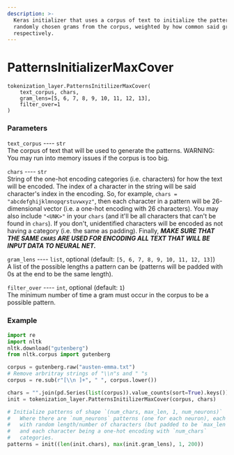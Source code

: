 ```yaml
---
description: >-
  Keras initializer that uses a corpus of text to initialize the patterns as
  randomly chosen grams from the corpus, weighted by how common said grams are
  respectively.
---
```


# PatternsInitializerMaxCover

```text
tokenization_layer.PatternsInitilizerMaxCover(
    text_corpus, chars, 
    gram_lens=[5, 6, 7, 8, 9, 10, 11, 12, 13], 
    filter_over=1
)
```

### Parameters

`text_corpus` ---- `str`  
The corpus of text that will be used to generate the patterns. WARNING: You may run into memory issues if the corpus is too big.

`chars` ---- `str`  
String of the one-hot encoding categories \(i.e. characters\) for how the text will be encoded. The index of a character in the string will be said character's index in the encoding. So, for example, `chars = "abcdefghijklmnopqrstuvwxyz"`, then each character in a pattern will be 26-dimensional vector \(i.e. a one-hot encoding with 26 characters\). You may also include `"<UNK>"` in your `chars` \(and it'll be all characters that can't be found in `chars`\). If you don't, unidentified characters will be encoded as not having a category \(i.e. the same as padding\). Finally, _**MAKE SURE THAT THE SAME `CHARS` ARE USED FOR ENCODING ALL TEXT THAT WILL BE INPUT DATA TO NEURAL NET.**_

`gram_lens` ---- `list`, optional \(default: `[5, 6, 7, 8, 9, 10, 11, 12, 13]`\)  
A list of the possible lengths a pattern can be \(patterns will be padded with 0s at the end to be the same length\).

`filter_over` ---- `int`, optional \(default: `1`\)  
The minimum number of time a gram must occur in the corpus to be a possible pattern.

### Example

```python
import re
import nltk
nltk.download("gutenberg")
from nltk.corpus import gutenberg

corpus = gutenberg.raw("austen-emma.txt")
# Remove arbritray strings of "\\n"s and " "s
corpus = re.sub(r"[\\n ]+", " ", corpus.lower())

chars = "".join(pd.Series(list(corpus)).value_counts(sort=True).keys()) + "<UNK>"
init = tokenization_layer.PatternsInitilizerMaxCover(corpus, chars)

# Initialize patterns of shape `(num_chars, max_len, 1, num_neurons)`
#   Where there are `num_neurons` patterns (one for each neuron), each 
#   with random length/number of characters (but padded to be `max_len`)
#   and each character being a one-hot encoding with `num_chars` 
#   categories.
patterns = init((len(init.chars), max(init.gram_lens), 1, 200))
```

